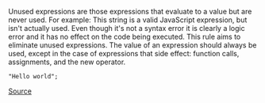 Unused expressions are those expressions that evaluate to a value but are never used. For example:
This string is a valid JavaScript expression, but isn't actually used. Even though it's not a syntax error it is clearly a logic error and it has no effect on the code being executed.
This rule aims to eliminate unused expressions. The value of an expression should always be used, except in the case of expressions that side effect: function calls, assignments, and the new operator.

```
"Hello world";

```

[Source](http://eslint.org/docs/rules/no-unused-expressions)

